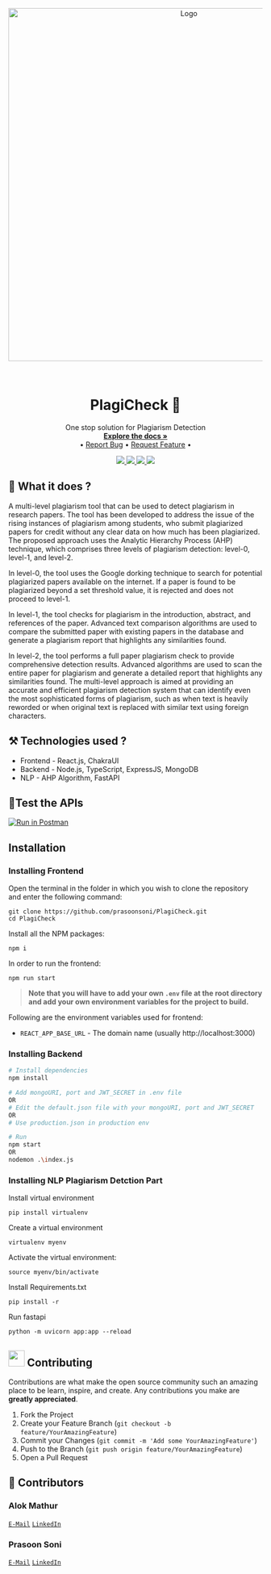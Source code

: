 <p align="center">
<img src="https://user-images.githubusercontent.com/73957024/230713858-93e729bb-0f7e-4056-9ae9-e5249d6be9c7.png" alt="Logo" width="700">
</p>
</br>


<!-- PROJECT LOGO -->
<p align="center">
  <h1 align="center">PlagiCheck 📑</h1>

   <p align="center">
     One stop solution for Plagiarism Detection
    <br />
    <a href="https://github.com/prasoonsoni/PlagiCheck"><strong>Explore the docs »</strong></a> 
    <br />
    •
    <a href="https://github.com/prasoonsoni/PlagiCheck/issues">Report Bug</a> 
    •
    <a href="https://github.com/prasoonsoni/PlagiCheck/issues">Request Feature</a> 
    •
  </p>
</p>

<!-- BADGES -->
<p align="center">
  <a href="https://github.com/prasoonsoni/PlagiCheck/graphs/contributors">
    <img src="https://img.shields.io/github/contributors/prasoonsoni/PlagiCheck.svg?style=for-the-badge">
  </a>
  <a href="https://github.com/prasoonsoni/PlagiCheck/network/members">
    <img src="https://img.shields.io/github/forks/prasoonsoni/PlagiCheck?style=for-the-badge">
  </a>  
  <a href="https://github.com/prasoonsoni/PlagiCheck/stargazers">
    <img src="https://img.shields.io/github/stars/prasoonsoni/PlagiCheck?style=for-the-badge">
  </a>
  <a href="https://github.com/prasoonsoni/PlagiCheck/issues">
    <img src="https://img.shields.io/github/issues/prasoonsoni/PlagiCheck?style=for-the-badge">
  </a>
</p>



## 🤔 What it does ?
A multi-level plagiarism tool that can be used to detect plagiarism in research papers. The tool has been developed to address the issue of the rising instances of plagiarism among students, who submit plagiarized papers for credit without any clear data on how much has been plagiarized. The proposed approach uses the Analytic Hierarchy Process (AHP) technique, which comprises three levels of plagiarism detection: level-0, level-1, and level-2.

In level-0, the tool uses the Google dorking technique to search for potential plagiarized papers available on the internet. If a paper is found to be plagiarized beyond a set threshold value, it is rejected and does not proceed to level-1. 

In level-1, the tool checks for plagiarism in the introduction, abstract, and references of the paper. Advanced text comparison algorithms are used to compare the submitted paper with existing papers in the database and generate a plagiarism report that highlights any similarities found.

In level-2, the tool performs a full paper plagiarism check to provide comprehensive detection results. Advanced algorithms are used to scan the entire paper for plagiarism and generate a detailed report that highlights any similarities found. The multi-level approach is aimed at providing an accurate and efficient plagiarism detection system that can identify even the most sophisticated forms of plagiarism, such as when text is heavily reworded or when original text is replaced with similar text using foreign characters.
## ⚒️ Technologies used ?

* Frontend - React.js, ChakraUI
* Backend - Node.js, TypeScript, ExpressJS, MongoDB
* NLP - AHP Algorithm, FastAPI

## 🧪Test the APIs 
[![Run in Postman](https://run.pstmn.io/button.svg)](https://app.getpostman.com/run-collection/17342551-91ef93d2-fe5d-4ffa-90d0-136ac36b5d16?action=collection%2Ffork&collection-url=entityId%3D17342551-91ef93d2-fe5d-4ffa-90d0-136ac36b5d16%26entityType%3Dcollection%26workspaceId%3D1fdff9d9-9b5e-4044-9f83-d030a0648257)

## Installation
### Installing Frontend 
Open the terminal in the folder in which you wish to clone the repository and enter the following command:
``` 
git clone https://github.com/prasoonsoni/PlagiCheck.git
cd PlagiCheck
```
Install all the NPM packages:
```
npm i 
```
In order to run the frontend:
```
npm run start
```

> **Note that you will have to add your own `.env` file at the root directory and add your own environment variables for the project to build.**

Following are the environment variables used for frontend:
- `REACT_APP_BASE_URL` - The domain name (usually http://localhost:3000)


### Installing Backend
```bash
# Install dependencies
npm install

# Add mongoURI, port and JWT_SECRET in .env file
OR
# Edit the default.json file with your mongoURI, port and JWT_SECRET
OR
# Use production.json in production env

# Run
npm start 
OR 
nodemon .\index.js
```
### Installing NLP Plagiarism Detction Part
Install virtual environment 
``` 
pip install virtualenv
```
Create a virtual environment 
```
virtualenv myenv
```
Activate the virtual environment:
```
source myenv/bin/activate
```
Install Requirements.txt
```
pip install -r
```
Run fastapi 
```
python -m uvicorn app:app --reload 
```

## <img src="https://hpe-developer-portal.s3.amazonaws.com/uploads/media/2020/3/git-icon-1788c-1590702885345.png" width="32" height="32"> Contributing

Contributions are what make the open source community such an amazing place to be learn, inspire, and create. Any contributions you make are **greatly appreciated**.

1. Fork the Project
2. Create your Feature Branch (`git checkout -b feature/YourAmazingFeature`)
3. Commit your Changes (`git commit -m 'Add some YourAmazingFeature'`)
4. Push to the Branch (`git push origin feature/YourAmazingFeature`)
5. Open a Pull Request

## 👾 Contributors

### Alok Mathur

[`E-Mail`](mailto:alok27a@gmail.com)
[`LinkedIn`](https://www.linkedin.com/in/alok-mathur-5aab4534/)

### Prasoon Soni

[`E-Mail`](mailto:prasoonsoni.work@gmail.com)
[`LinkedIn`](https://www.linkedin.com/in/prasoonsoni/)

